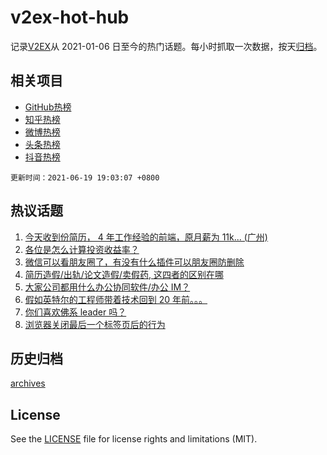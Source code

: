 # v2ex-hot-hub

 记录[V2EX](https://www.v2ex.com/)从 2021-01-06 日至今的热门话题。每小时抓取一次数据，按天[归档](archives)。
 
 ## 相关项目

- [GitHub热榜](https://github.com/snaildev/github-hot-hub)
- [知乎热榜](https://github.com/snaildev/zhihu-hot-hub)
- [微博热榜](https://github.com/snaildev/weibo-hot-hub)
- [头条热榜](https://github.com/snaildev/toutiao-hot-hub)
- [抖音热榜](https://github.com/snaildev/douyin-hot-hub)


 `更新时间：2021-06-19 19:03:07 +0800`

## 热议话题

1. [今天收到份简历， 4 年工作经验的前端，原月薪为 11k... (广州)](https://www.v2ex.com/t/784389)
1. [各位是怎么计算投资收益率？](https://www.v2ex.com/t/784346)
1. [微信可以看朋友圈了，有没有什么插件可以朋友圈防删除](https://www.v2ex.com/t/784408)
1. [简历造假/出轨/论文造假/卖假药, 这四者的区别在哪](https://www.v2ex.com/t/784443)
1. [大家公司都用什么办公协同软件/办公 IM？](https://www.v2ex.com/t/784370)
1. [假如英特尔的工程师带着技术回到 20 年前。。。](https://www.v2ex.com/t/784394)
1. [你们喜欢佛系 leader 吗？](https://www.v2ex.com/t/784455)
1. [浏览器关闭最后一个标签页后的行为](https://www.v2ex.com/t/784373)

## 历史归档

[archives](archives)

## License

See the [LICENSE](LICENSE) file for license rights and limitations (MIT).
